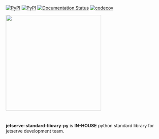 [![PyPI](https://img.shields.io/pypi/status/jetserve-standard-library-py.svg?maxAge=2592000)](https://pypi.python.org/pypi/image-match)
[![PyPI](https://img.shields.io/pypi/v/jetserve-standard-library-py.svg)](https://pypi.python.org/pypi/jetserve-standard-library-py)
[![Documentation Status](https://readthedocs.org/projects/jetserve-standard-library-py/badge/?version=latest)](https://jetserve-standard-library-py.readthedocs.org/en/latest/)
[![codecov](https://codecov.io/gh/edjolabs/jetserve-standard-library-py/branch/master/graph/badge.svg)](https://codecov.io/gh/edjolabs/jetserve-standard-library-py)

<img src="https://www.jetserve.net/images/logos/header-logo.png" width="300"/>

#
**jetserve-standard-library-py** is **IN-HOUSE** python standard library for jetserve development team.

